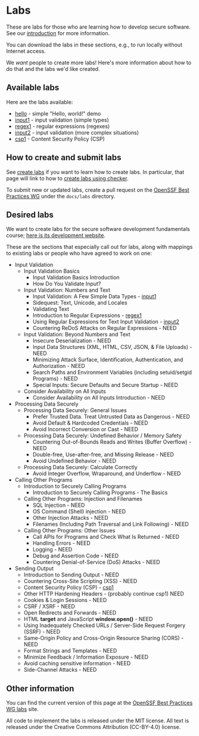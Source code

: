 # Labs

These are labs for those who are learning how to develop secure software.
See our [introduction](introduction) for more information.

You can download the labs in these sections, e.g., to run locally
without Internet access.

We *want* people to create more labs! Here's more information about
how to do that and the labs we'd like created.

## Available labs

Here are the labs available:

* [hello](hello.html) - simple "Hello, world!" demo
* [input1](input1.html) - input validation (simple types)
* [regex1](regex1.html) - regular expressions (regexes)
* [input2](input2.html) - input validation (more complex situations)
* [csp1](csp1.html) - Content Security Policy (CSP)

## How to create and submit labs

See [create labs](create_labs) if you want to learn how to create labs.
In particular, that page will link to how to
[create labs using checker](create_checker).

To submit new or updated labs, create a pull request on the
[OpenSSF Best Practices WG](https://github.com/ossf/wg-best-practices-os-developers/)
under the `docs/labs` directory.

## Desired labs

We want to create labs for the secure software development
fundamentals course;
[here is its development website](https://github.com/ossf/secure-sw-dev-fundamentals).

These are the sections that especially call out for labs, along with
mappings to existing labs or people who have agreed to work on one:

* Input Validation
  * Input Validation Basics
    * Input Validation Basics Introduction
    * How Do You Validate Input?
  * Input Validation: Numbers and Text
    * Input Validation: A Few Simple Data Types - [input1](input1.html)
    * Sidequest: Text, Unicode, and Locales
    * Validating Text
    * Introduction to Regular Expressions - [regex1](regex1.html)
    * Using Regular Expressions for Text Input Validation - [input2](input2.html)
    * Countering ReDoS Attacks on Regular Expressions - NEED
  * Input Validation: Beyond Numbers and Text
    * Insecure Deserialization - NEED
    * Input Data Structures (XML, HTML, CSV, JSON, & File Uploads) - NEED
    * Minimizing Attack Surface, Identification, Authentication, and Authorization - NEED
    * Search Paths and Environment Variables (including setuid/setgid Programs) - NEED
    * Special Inputs: Secure Defaults and Secure Startup - NEED
  * Consider Availability on All Inputs
    * Consider Availability on All Inputs Introduction - NEED
* Processing Data Securely
  * Processing Data Securely: General Issues
    * Prefer Trusted Data. Treat Untrusted Data as Dangerous - NEED
    * Avoid Default & Hardcoded Credentials - NEED
    * Avoid Incorrect Conversion or Cast - NEED
  * Processing Data Securely: Undefined Behavior / Memory Safety
    * Countering Out-of-Bounds Reads and Writes (Buffer Overflow) - NEED
    * Double-free, Use-after-free, and Missing Release - NEED
    * Avoid Undefined Behavior - NEED
  * Processing Data Securely: Calculate Correctly
    * Avoid Integer Overflow, Wraparound, and Underflow - NEED
* Calling Other Programs
  * Introduction to Securely Calling Programs
    * Introduction to Securely Calling Programs - The Basics
  * Calling Other Programs: Injection and Filenames
    * SQL Injection - NEED
    * OS Command (Shell) injection - NEED
    * Other Injection Attacks - NEED
    * Filenames (Including Path Traversal and Link Following) - NEED
  * Calling Other Programs: Other Issues
    * Call APIs for Programs and Check What Is Returned - NEED
    * Handling Errors - NEED
    * Logging - NEED
    * Debug and Assertion Code - NEED
    * Countering Denial-of-Service (DoS) Attacks - NEED
* Sending Output
  * Introduction to Sending Output - NEED
  * Countering Cross-Site Scripting (XSS) - NEED
  * Content Security Policy (CSP) - [csp1](csp1.html)
  * Other HTTP Hardening Headers - (probably continue csp1) NEED
  * Cookies & Login Sessions - NEED
  * CSRF / XSRF - NEED
  * Open Redirects and Forwards - NEED
  * HTML **target** and JavaScript **window.open()** - NEED
  * Using Inadequately Checked URLs / Server-Side Request Forgery (SSRF) - NEED
  * Same-Origin Policy and Cross-Origin Resource Sharing (CORS) - NEED
  * Format Strings and Templates - NEED
  * Minimize Feedback / Information Exposure - NEED
  * Avoid caching sensitive information - NEED
  * Side-Channel Attacks - NEED

## Other information

You can find the current version of this page at the
[OpenSSF Best Practices WG labs](https://best.openssf.org/labs/) site.

All code to implement the labs is released under the MIT license.
All text is released under the Creative Commons Attribution (CC-BY-4.0)
license.
